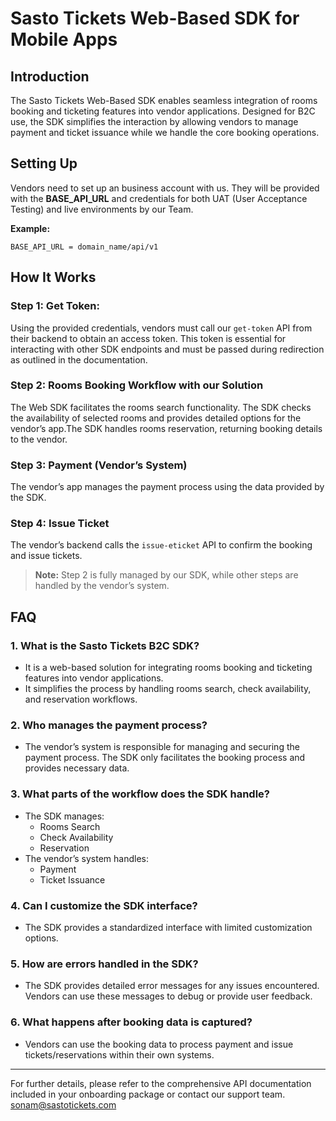 # Sasto Tickets Web-Based SDK for Mobile Apps

## Introduction

The Sasto Tickets Web-Based SDK enables seamless integration of rooms booking and ticketing features into vendor applications. Designed for B2C use, the SDK simplifies the interaction by allowing vendors to manage payment and ticket issuance while we handle the core booking operations.

## Setting Up
Vendors need to set up an business account with us. They will be provided with the **BASE_API_URL** and credentials for both UAT (User Acceptance Testing) and live environments by our Team.

**Example:**
```
BASE_API_URL = domain_name/api/v1
```

## How It Works

<!-- ![Image title](images/st-b2c.png) -->

### Step 1: Get Token: 
Using the provided credentials, vendors must call our `get-token` API from their backend to obtain an access token. This token is essential for interacting with other SDK endpoints and must be passed during redirection as outlined in the documentation.

### Step 2: Rooms Booking Workflow with our Solution

The Web SDK facilitates the rooms search functionality. The SDK checks the availability of selected rooms and provides detailed options for the vendor’s app.The SDK handles rooms reservation, returning booking details to the vendor.

### Step 3: Payment (Vendor’s System)

The vendor’s app manages the payment process using the data provided by the SDK.

### Step 4: Issue Ticket

The vendor’s backend calls the `issue-eticket` API to confirm the booking and issue tickets.

> **Note:** Step 2 is fully managed by our SDK, while other steps are handled by the vendor’s system.


## FAQ

### 1. **What is the Sasto Tickets B2C SDK?**
   - It is a web-based solution for integrating rooms booking and ticketing features into vendor applications.
   - It simplifies the process by handling rooms search, check availability, and reservation workflows.

### 2. **Who manages the payment process?**
   - The vendor’s system is responsible for managing and securing the payment process. The SDK only facilitates the booking process and provides necessary data.

### 3. **What parts of the workflow does the SDK handle?**
   - The SDK manages:
     - Rooms Search
     - Check Availability
     - Reservation
   - The vendor’s system handles:
     - Payment
     - Ticket Issuance

### 4. **Can I customize the SDK interface?**
   - The SDK provides a standardized interface with limited customization options.

### 5. **How are errors handled in the SDK?**
   - The SDK provides detailed error messages for any issues encountered. Vendors can use these messages to debug or provide user feedback.

### 6. **What happens after booking data is captured?**
   - Vendors can use the booking data to process payment and issue tickets/reservations within their own systems.

---

For further details, please refer to the comprehensive API documentation included in your onboarding package or contact our support team.
sonam@sastotickets.com

